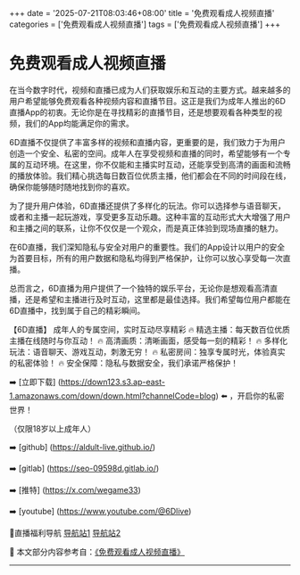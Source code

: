 +++
date = '2025-07-21T08:03:46+08:00'
title = '免费观看成人视频直播'
categories = ['免费观看成人视频直播']
tags = ['免费观看成人视频直播']
+++

# 免费观看成人视频直播

在当今数字时代，视频和直播已成为人们获取娱乐和互动的主要方式。越来越多的用户希望能够免费观看各种视频内容和直播节目。这正是我们为成年人推出的6D直播App的初衷。无论你是在寻找精彩的直播节目，还是想要观看各种类型的视频，我们的App均能满足你的需求。

6D直播不仅提供了丰富多样的视频和直播内容，更重要的是，我们致力于为用户创造一个安全、私密的空间。成年人在享受视频和直播的同时，希望能够有一个专属的互动环境。在这里，你不仅能和主播实时互动，还能享受到高清的画面和流畅的播放体验。我们精心挑选每日数百位优质主播，他们都会在不同的时间段在线，确保你能够随时随地找到你的喜欢。

为了提升用户体验，6D直播还提供了多样化的玩法。你可以选择参与语音聊天，或者和主播一起玩游戏，享受更多互动乐趣。这种丰富的互动形式大大增强了用户和主播之间的联系，让你不仅仅是一个观众，而是真正体验到现场直播的魅力。

在6D直播，我们深知隐私与安全对用户的重要性。我们的App设计以用户的安全为首要目标，所有的用户数据和隐私均得到严格保护，让你可以放心享受每一次直播。

总而言之，6D直播为用户提供了一个独特的娱乐平台，无论你是想观看高清直播，还是希望和主播进行及时互动，这里都是最佳选择。我们希望每位用户都能在6D直播中，找到属于自己的精彩瞬间。

【6D直播】
成年人的专属空间，实时互动尽享精彩
🔥 精选主播：每天数百位优质主播在线随时与你互动！
🔥 高清画质：清晰画面，感受每一刻的精彩！
🔥 多样化玩法：语音聊天、游戏互动，刺激无穷！
🔥 私密房间：独享专属时光，体验真实的私密体验！
🔥 安全保障：隐私与数据安全，我们承诺严格保护！

➡️ [立即下载] (https://down123.s3.ap-east-1.amazonaws.com/down/down.html?channelCode=blog) ⬅️ ，开启你的私密世界！

（仅限18岁以上成年人）

➡️ [github] (https://aldult-live.github.io/)

➡️ [gitlab] (https://seo-09598d.gitlab.io/)

➡️ [推特] (https://x.com/wegame33)

➡️ [youtube] (https://www.youtube.com/@6Dlive)

🔞直播福利导航 [导航站1](https://webstack-86085a.gitlab.io/) [导航站2](https://onlygit123-2.github.io/)


📘 本文部分内容参考自：[《免费观看成人视频直播》](https://github.com/madouvv/mandou)

---
